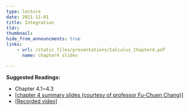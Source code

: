 ```yaml
---
type: lecture
date: 2021-11-01
title: Integration
tldr: 
thumbnail: 
hide_from_announcments: true
links: 
    - url: /static_files/presentations/Calculus_Chapter4.pdf
      name: chapter4 slides

---
```

**Suggested Readings:**
- Chapter 4.1~4.3
- [[chapter 4 summary slides (courtesy of professor Fu-Chuen Chang)]](/nsysu-EE1003A/static_files/presentations/Chap04_Summary.pdf)
- [[Recorded video]](https://www.youtube.com/watch?v=bnWoIPXJn0Y)
